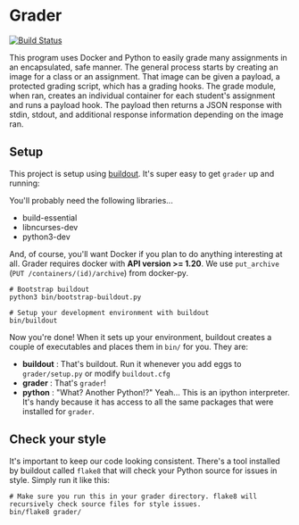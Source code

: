 # Grader

[![Build Status](https://travis-ci.org/grade-it/grader.svg?branch=master)](https://travis-ci.org/grade-it/grader)

This program uses Docker and Python to easily grade many assignments in an encapsulated, safe manner. The general process starts by creating an image for a class or an assignment. That image can be given a payload, a protected grading script, which has a grading hooks. The grade module, when ran, creates an individual container for each student's assignment and runs a payload hook. The payload then returns a JSON response with stdin, stdout, and additional response information depending on the image ran.

## Setup

This project is setup using [buildout](http://www.buildout.org/en/latest/). It's super easy to get `grader` up and running:

You'll probably need the following libraries...

* build-essential
* libncurses-dev
* python3-dev

And, of course, you'll want Docker if you plan to do anything interesting at all. Grader requires docker with **API version >= 1.20**. We use `put_archive` (`PUT /containers/(id)/archive`) from docker-py.

```shell
# Bootstrap buildout
python3 bin/bootstrap-buildout.py

# Setup your development environment with buildout
bin/buildout
```

Now you're done! When it sets up your environment, buildout creates a couple of executables and places them in `bin/` for you. They are:

* **buildout** : That's buildout. Run it whenever you add eggs to `grader/setup.py` or modify `buildout.cfg`
* **grader** : That's `grader`!
* **python** : "What? Another Python!?" Yeah... This is an ipython interpreter. It's handy because it has access to all the same packages that were installed for `grader`.

## Check your style

It's important to keep our code looking consistent. There's a tool installed by buildout called `flake8` that will check your Python source for issues in style. Simply run it like this:

```shell
# Make sure you run this in your grader directory. flake8 will recursively check source files for style issues.
bin/flake8 grader/
```
